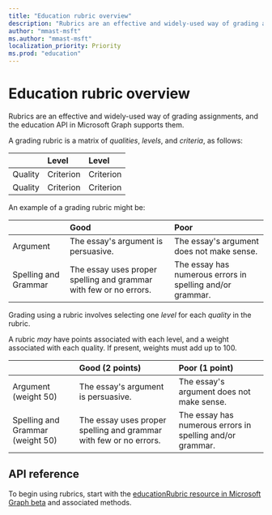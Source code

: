 ```yaml
---
title: "Education rubric overview"
description: "Rubrics are an effective and widely-used way of grading assignments, and the education API in Microsoft Graph supports them."
author: "mmast-msft"
ms.author: "mmast-msft"
localization_priority: Priority
ms.prod: "education"
---
```


# Education rubric overview

Rubrics are an effective and widely-used way of grading assignments, and the education API in Microsoft Graph supports them.

A grading rubric is a matrix of *qualities*, *levels*, and *criteria*, as follows:

| &nbsp;  | Level     | Level     |
|:--------|:----------|:----------|
| Quality | Criterion | Criterion |
| Quality | Criterion | Criterion |

An example of a grading rubric might be:

| &nbsp;               | Good                                                              | Poor                                                      |
|:---------------------|:------------------------------------------------------------------|:----------------------------------------------------------|
| Argument             | The essay's argument is persuasive.                               | The essay's argument does not make sense.                 |
| Spelling and Grammar | The essay uses proper spelling and grammar with few or no errors. | The essay has numerous errors in spelling and/or grammar. |

Grading using a rubric involves selecting one *level* for each *quality* in the rubric.

A rubric *may* have points associated with each level, and a weight associated with each quality.  If present, weights must add up to 100.

| &nbsp;                           | Good (2 points)                                                   | Poor (1 point)                                            |
|:---------------------------------|:------------------------------------------------------------------|:----------------------------------------------------------|
| Argument (weight 50)             | The essay's argument is persuasive.                               | The essay's argument does not make sense.                 |
| Spelling and Grammar (weight 50) | The essay uses proper spelling and grammar with few or no errors. | The essay has numerous errors in spelling and/or grammar. |

## API reference

To begin using rubrics, start with the [educationRubric resource in Microsoft Graph beta](/graph/api/resources/educationrubric?view=graph-rest-beta) and associated methods.
